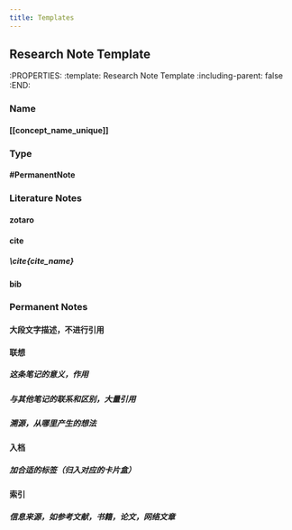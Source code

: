 ```yaml
---
title: Templates
---
```


## Research Note Template
:PROPERTIES:
:template: Research Note Template
:including-parent: false
:END:
### Name
#### [[concept_name_unique]]
### Type
#### #PermanentNote
### Literature Notes
#### zotaro
#### cite
##### \\cite{cite_name}
#### bib
### Permanent Notes
#### 大段文字描述，不进行引用
#### 联想
##### 这条笔记的意义，作用
##### 与其他笔记的联系和区别，大量引用
##### 溯源，从哪里产生的想法
#### 入档
##### 加合适的标签（归入对应的卡片盒）
#### 索引
##### 信息来源，如参考文献，书籍，论文，网络文章
##
